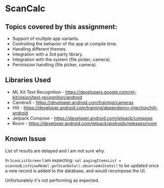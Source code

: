 # ScanCalc

## Topics covered by this assignment:
- Support of multiple app variants.
- Controlling the behavior of the app at compile time.
- Handling different themes.
- Integration with a 3rd party library.
- Integration with the system (file picker, camera).
- Permission handling (file picker, camera).

## Libraries Used
- ML Kit Text Recognition - https://developers.google.com/ml-kit/vision/text-recognition/android
- CameraX - https://developer.android.com/training/camerax
- Hilt - https://developer.android.com/training/dependency-injection/hilt-android
- Jetpack Compose - https://developer.android.com/jetpack/compose
- Room - https://developer.android.com/jetpack/androidx/releases/room

## Known Issue
List of results are delayed and I am not sure why. 

In `ScanListScreen` I am expecting:
`val pagingItemsList = scannedListViewModel.getScanData().observeAsState()` to be updated once a new record is added to the database, and would recompose the UI. 

Unfortunately it's not performing as expected.
